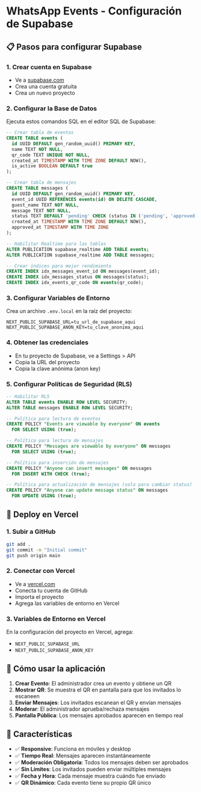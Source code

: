 # WhatsApp Events - Configuración de Supabase

## 📋 Pasos para configurar Supabase

### 1. Crear cuenta en Supabase
- Ve a [supabase.com](https://supabase.com)
- Crea una cuenta gratuita
- Crea un nuevo proyecto

### 2. Configurar la Base de Datos

Ejecuta estos comandos SQL en el editor SQL de Supabase:

```sql
-- Crear tabla de eventos
CREATE TABLE events (
  id UUID DEFAULT gen_random_uuid() PRIMARY KEY,
  name TEXT NOT NULL,
  qr_code TEXT UNIQUE NOT NULL,
  created_at TIMESTAMP WITH TIME ZONE DEFAULT NOW(),
  is_active BOOLEAN DEFAULT true
);

-- Crear tabla de mensajes
CREATE TABLE messages (
  id UUID DEFAULT gen_random_uuid() PRIMARY KEY,
  event_id UUID REFERENCES events(id) ON DELETE CASCADE,
  guest_name TEXT NOT NULL,
  message TEXT NOT NULL,
  status TEXT DEFAULT 'pending' CHECK (status IN ('pending', 'approved', 'rejected')),
  created_at TIMESTAMP WITH TIME ZONE DEFAULT NOW(),
  approved_at TIMESTAMP WITH TIME ZONE
);

-- Habilitar Realtime para las tablas
ALTER PUBLICATION supabase_realtime ADD TABLE events;
ALTER PUBLICATION supabase_realtime ADD TABLE messages;

-- Crear índices para mejor rendimiento
CREATE INDEX idx_messages_event_id ON messages(event_id);
CREATE INDEX idx_messages_status ON messages(status);
CREATE INDEX idx_events_qr_code ON events(qr_code);
```

### 3. Configurar Variables de Entorno

Crea un archivo `.env.local` en la raíz del proyecto:

```env
NEXT_PUBLIC_SUPABASE_URL=tu_url_de_supabase_aqui
NEXT_PUBLIC_SUPABASE_ANON_KEY=tu_clave_anonima_aqui
```

### 4. Obtener las credenciales
- En tu proyecto de Supabase, ve a Settings > API
- Copia la URL del proyecto
- Copia la clave anónima (anon key)

### 5. Configurar Políticas de Seguridad (RLS)

```sql
-- Habilitar RLS
ALTER TABLE events ENABLE ROW LEVEL SECURITY;
ALTER TABLE messages ENABLE ROW LEVEL SECURITY;

-- Política para lectura de eventos
CREATE POLICY "Events are viewable by everyone" ON events
  FOR SELECT USING (true);

-- Política para lectura de mensajes
CREATE POLICY "Messages are viewable by everyone" ON messages
  FOR SELECT USING (true);

-- Política para inserción de mensajes
CREATE POLICY "Anyone can insert messages" ON messages
  FOR INSERT WITH CHECK (true);

-- Política para actualización de mensajes (solo para cambiar status)
CREATE POLICY "Anyone can update message status" ON messages
  FOR UPDATE USING (true);
```

## 🚀 Deploy en Vercel

### 1. Subir a GitHub
```bash
git add .
git commit -m "Initial commit"
git push origin main
```

### 2. Conectar con Vercel
- Ve a [vercel.com](https://vercel.com)
- Conecta tu cuenta de GitHub
- Importa el proyecto
- Agrega las variables de entorno en Vercel

### 3. Variables de Entorno en Vercel
En la configuración del proyecto en Vercel, agrega:
- `NEXT_PUBLIC_SUPABASE_URL`
- `NEXT_PUBLIC_SUPABASE_ANON_KEY`

## 📱 Cómo usar la aplicación

1. **Crear Evento**: El administrador crea un evento y obtiene un QR
2. **Mostrar QR**: Se muestra el QR en pantalla para que los invitados lo escaneen
3. **Enviar Mensajes**: Los invitados escanean el QR y envían mensajes
4. **Moderar**: El administrador aprueba/rechaza mensajes
5. **Pantalla Pública**: Los mensajes aprobados aparecen en tiempo real

## 🎨 Características

- ✅ **Responsive**: Funciona en móviles y desktop
- ✅ **Tiempo Real**: Mensajes aparecen instantáneamente
- ✅ **Moderación Obligatoria**: Todos los mensajes deben ser aprobados
- ✅ **Sin Límites**: Los invitados pueden enviar múltiples mensajes
- ✅ **Fecha y Hora**: Cada mensaje muestra cuándo fue enviado
- ✅ **QR Dinámico**: Cada evento tiene su propio QR único
